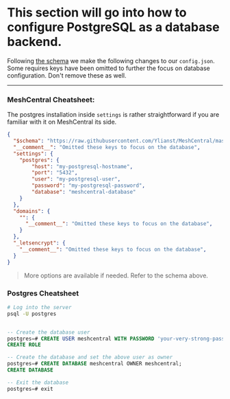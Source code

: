 # This section will go into how to configure PostgreSQL as a database backend.

Following [the schema](https://github.com/Ylianst/MeshCentral/blob/master/meshcentral-config-schema.json) we make the following changes to our `config.json`.<br>
Some requires keys have been omitted to further the focus on database configuration. Don't remove these as well.

---

### MeshCentral Cheatsheet:

The postgres installation inside `settings` is rather straightforward if you are familiar with it on MeshCentral its side.

```json
{
  "$schema": "https://raw.githubusercontent.com/Ylianst/MeshCentral/master/meshcentral-config-schema.json",
  "__comment__": "Omitted these keys to focus on the database",
  "settings": {
    "postgres": {
        "host": "my-postgresql-hostname",
        "port": "5432",
        "user": "my-postgresql-user",
        "password": "my-postgresql-password",
        "database": "meshcentral-database"
    }
  },
  "domains": {
    "": {
      "__comment__": "Omitted these keys to focus on the database",
    }
  },
  "_letsencrypt": {
    "__comment__": "Omitted these keys to focus on the database",
  }
}
```

> More options are available if needed. Refer to the schema above.

### Postgres Cheatsheet

```bash
# Log into the server
psql -U postgres
```

```sql

-- Create the database user
postgres=# CREATE USER meshcentral WITH PASSWORD 'your-very-strong-password';
CREATE ROLE

-- Create the database and set the above user as owner
postgres=# CREATE DATABASE meshcentral OWNER meshcentral;
CREATE DATABASE

-- Exit the database
postgres=# exit
```